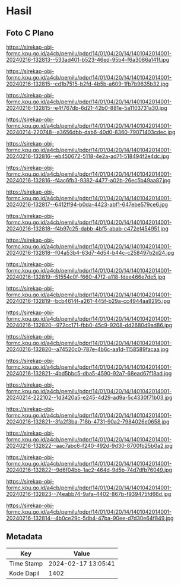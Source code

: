 # Hasil

## Foto C Plano

https://sirekap-obj-formc.kpu.go.id/a4cb/pemilu/pdpr/14/01/04/20/14/1401042014001-20240216-132813--533ad401-b523-46ed-95b4-f6a3086a141f.jpg

https://sirekap-obj-formc.kpu.go.id/a4cb/pemilu/pdpr/14/01/04/20/14/1401042014001-20240216-132815--cd1b7515-b2fd-4b5b-a609-1fb7b9635b32.jpg

https://sirekap-obj-formc.kpu.go.id/a4cb/pemilu/pdpr/14/01/04/20/14/1401042014001-20240216-132815--e4f767db-6d21-42b0-881e-5a1103731a30.jpg

https://sirekap-obj-formc.kpu.go.id/a4cb/pemilu/pdpr/14/01/04/20/14/1401042014001-20240214-220748--a3656dbb-dab6-40d0-8360-79071403cdec.jpg

https://sirekap-obj-formc.kpu.go.id/a4cb/pemilu/pdpr/14/01/04/20/14/1401042014001-20240216-132816--eb450672-5118-4e2a-ad71-518494f2e4dc.jpg

https://sirekap-obj-formc.kpu.go.id/a4cb/pemilu/pdpr/14/01/04/20/14/1401042014001-20240216-132816--f4ac6fb3-9382-4477-a02b-26ec5b49aa87.jpg

https://sirekap-obj-formc.kpu.go.id/a4cb/pemilu/pdpr/14/01/04/20/14/1401042014001-20240216-132817--6412ff94-b0da-4423-abf1-647ebe579ce6.jpg

https://sirekap-obj-formc.kpu.go.id/a4cb/pemilu/pdpr/14/01/04/20/14/1401042014001-20240216-132818--f4b97c25-dabb-4bf5-abab-c472ef454951.jpg

https://sirekap-obj-formc.kpu.go.id/a4cb/pemilu/pdpr/14/01/04/20/14/1401042014001-20240216-132818--f04a53b4-63d7-4d54-b44c-c258497b2d24.jpg

https://sirekap-obj-formc.kpu.go.id/a4cb/pemilu/pdpr/14/01/04/20/14/1401042014001-20240216-132819--51554c0f-f660-47f2-a118-fdee466e7de5.jpg

https://sirekap-obj-formc.kpu.go.id/a4cb/pemilu/pdpr/14/01/04/20/14/1401042014001-20240216-132819--bcb4614f-a261-445f-b29a-cc4944aa9295.jpg

https://sirekap-obj-formc.kpu.go.id/a4cb/pemilu/pdpr/14/01/04/20/14/1401042014001-20240216-132820--972cc171-fbb0-45c9-9208-dd2680d9ad86.jpg

https://sirekap-obj-formc.kpu.go.id/a4cb/pemilu/pdpr/14/01/04/20/14/1401042014001-20240216-132820--a74520c0-787e-4b6c-aa1d-1158589facaa.jpg

https://sirekap-obj-formc.kpu.go.id/a4cb/pemilu/pdpr/14/01/04/20/14/1401042014001-20240216-132821--4bd5bbc5-dba5-4590-92a7-68ead67f18ad.jpg

https://sirekap-obj-formc.kpu.go.id/a4cb/pemilu/pdpr/14/01/04/20/14/1401042014001-20240214-222102--1d3420a5-e245-4d29-ad9a-5c4330f71b03.jpg

https://sirekap-obj-formc.kpu.go.id/a4cb/pemilu/pdpr/14/01/04/20/14/1401042014001-20240216-132821--3fa2f3ba-718b-4731-90a2-7984026e0658.jpg

https://sirekap-obj-formc.kpu.go.id/a4cb/pemilu/pdpr/14/01/04/20/14/1401042014001-20240216-132822--aac7abc6-f240-492d-9d30-8700fb25b0a2.jpg

https://sirekap-obj-formc.kpu.go.id/a4cb/pemilu/pdpr/14/01/04/20/14/1401042014001-20240216-132822--9d6f04bb-1ac2-464d-9d5b-74d7dfb76049.jpg

https://sirekap-obj-formc.kpu.go.id/a4cb/pemilu/pdpr/14/01/04/20/14/1401042014001-20240216-132823--74eabb74-9afa-4402-867b-f939475fd66d.jpg

https://sirekap-obj-formc.kpu.go.id/a4cb/pemilu/pdpr/14/01/04/20/14/1401042014001-20240216-132814--4b0ce29c-5db4-47ba-90ee-d7d30e64f849.jpg


## Metadata

| Key        | Value               |
| ---------- | ------------------- |
| Time Stamp | 2024-02-17 13:05:41 |
| Kode Dapil | 1402                |



